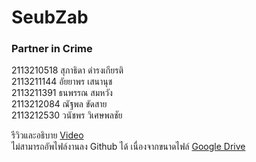 # SeubZab
### Partner in Crime<br>
2113210518 สุภาธิดา ดำรงเกียรติ<br>
2113211144 อัยยาพร เสนานุช<br>
2113211391 ธนพรรณ สมหวัง<br>
2113212084 ณัฐพล ขัดสาย<br>
2113212530 วนัชพร วิเศษพลชัย<br>

 รีวิวและอธิบาย 
 [Video](https://drive.google.com/file/d/1oNwUyAvc93erBq7X58I8L_XjwGPhegv7/view?usp=drive_link) <br>
ไม่สามารถอัพไฟล์งานลง Github ได้ เนื่องจากขนาดไฟล์
[Google Drive](https://drive.google.com/drive/folders/129mf84rEUix-C5tpFG55a4iMGhYR1PRo?usp=sharing)
